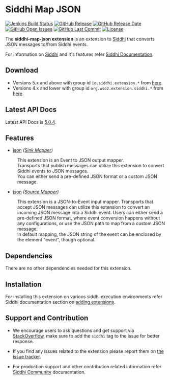 Siddhi Map JSON
===================

  [![Jenkins Build Status](https://wso2.org/jenkins/job/siddhi/job/siddhi-map-json/badge/icon)](https://wso2.org/jenkins/job/siddhi/job/siddhi-map-json/)
  [![GitHub Release](https://img.shields.io/github/release/siddhi-io/siddhi-map-json.svg)](https://github.com/siddhi-io/siddhi-map-json/releases)
  [![GitHub Release Date](https://img.shields.io/github/release-date/siddhi-io/siddhi-map-json.svg)](https://github.com/siddhi-io/siddhi-map-json/releases)
  [![GitHub Open Issues](https://img.shields.io/github/issues-raw/siddhi-io/siddhi-map-json.svg)](https://github.com/siddhi-io/siddhi-map-json/issues)
  [![GitHub Last Commit](https://img.shields.io/github/last-commit/siddhi-io/siddhi-map-json.svg)](https://github.com/siddhi-io/siddhi-map-json/commits/master)
  [![License](https://img.shields.io/badge/License-Apache%202.0-blue.svg)](https://opensource.org/licenses/Apache-2.0)

The **siddhi-map-json extension** is an extension to <a target="_blank" href="https://wso2.github.io/siddhi">Siddhi</a> that converts JSON messages to/from Siddhi events.

For information on <a target="_blank" href="https://siddhi.io/">Siddhi</a> and it's features refer <a target="_blank" href="https://siddhi.io/redirect/docs.html">Siddhi Documentation</a>. 

## Download

* Versions 5.x and above with group id `io.siddhi.extension.*` from <a target="_blank" href="https://mvnrepository.com/artifact/io.siddhi.extension.map.json/siddhi-map-json/">here</a>.
* Versions 4.x and lower with group id `org.wso2.extension.siddhi.*` from <a target="_blank" href="https://mvnrepository.com/artifact/org.wso2.extension.siddhi.map.json/siddhi-map-json">here</a>.

## Latest API Docs 

Latest API Docs is <a target="_blank" href="https://siddhi-io.github.io/siddhi-map-json/api/5.0.4">5.0.4</a>.

## Features

* <a target="_blank" href="https://siddhi-io.github.io/siddhi-map-json/api/5.0.4/#json-sink-mapper">json</a> *(<a target="_blank" href="http://siddhi.io/en/v5.1/docs/query-guide/#sink-mapper">Sink Mapper</a>)*<br> <div style="padding-left: 1em;"><p><p style="word-wrap: break-word;margin: 0;">This extension is an Event to JSON output mapper. <br>Transports that publish  messages can utilize this extension to convert Siddhi events to JSON messages. <br>You can either send a pre-defined JSON format or a custom JSON message.<br></p></p></div>
* <a target="_blank" href="https://siddhi-io.github.io/siddhi-map-json/api/5.0.4/#json-source-mapper">json</a> *(<a target="_blank" href="http://siddhi.io/en/v5.1/docs/query-guide/#source-mapper">Source Mapper</a>)*<br> <div style="padding-left: 1em;"><p><p style="word-wrap: break-word;margin: 0;">This extension is a JSON-to-Event input mapper. Transports that accept JSON messages can utilize this extension to convert an incoming JSON message into a Siddhi event. Users can either send a pre-defined JSON format, where event conversion happens without any configurations, or use the JSON path to map from a custom JSON message.<br>In default mapping, the JSON string of the event can be enclosed by the element "event", though optional.</p></p></div>

## Dependencies 

There are no other dependencies needed for this extension. 

## Installation

For installing this extension on various siddhi execution environments refer Siddhi documentation section on <a target="_blank" href="https://siddhi.io/redirect/add-extensions.html">adding extensions</a>.

## Support and Contribution

* We encourage users to ask questions and get support via <a target="_blank" href="https://stackoverflow.com/questions/tagged/siddhi">StackOverflow</a>, make sure to add the `siddhi` tag to the issue for better response.

* If you find any issues related to the extension please report them on <a target="_blank" href="https://github.com/siddhi-io/siddhi-execution-string/issues">the issue tracker</a>.

* For production support and other contribution related information refer <a target="_blank" href="https://siddhi.io/community/">Siddhi Community</a> documentation.

